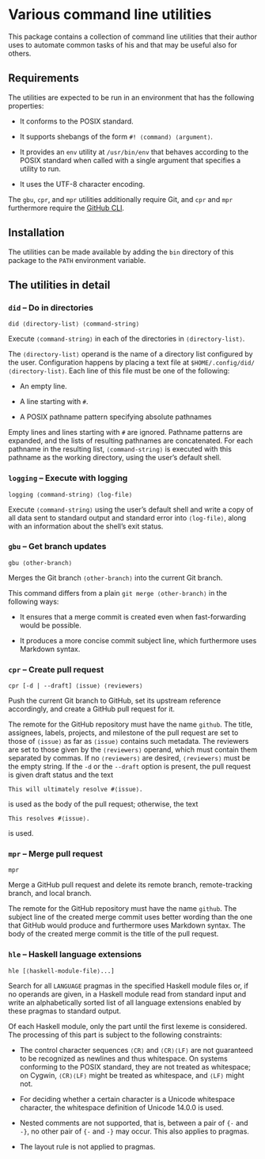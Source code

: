 # Various command line utilities

This package contains a collection of command line utilities that their
author uses to automate common tasks of his and that may be useful also
for others.


## Requirements

The utilities are expected to be run in an environment that has the
following properties:

  * It conforms to the POSIX standard.

  * It supports shebangs of the form `#! ⟨command⟩ ⟨argument⟩`.

  * It provides an `env` utility at `/usr/bin/env` that behaves
    according to the POSIX standard when called with a single argument
    that specifies a utility to run.

  * It uses the UTF-8 character encoding.

The `gbu`, `cpr`, and `mpr` utilities additionally require Git, and
`cpr` and `mpr` furthermore require the [GitHub CLI][github-cli].

[github-cli]:
    https://cli.github.com/
    "GitHub CLI"


## Installation

The utilities can be made available by adding the `bin` directory of
this package to the `PATH` environment variable.


## The utilities in detail


### `did` – Do in directories

```
did ⟨directory-list⟩ ⟨command-string⟩
```

Execute `⟨command-string⟩` in each of the directories in
`⟨directory-list⟩`.

The `⟨directory-list⟩` operand is the name of a directory list
configured by the user. Configuration happens by placing a text file at
`$HOME/.config/did/⟨directory-list⟩`. Each line of this file must be one
of the following:

  * An empty line.

  * A line starting with `#`.

  * A POSIX pathname pattern specifying absolute pathnames

Empty lines and lines starting with `#` are ignored. Pathname patterns
are expanded, and the lists of resulting pathnames are concatenated. For
each pathname in the resulting list, `⟨command-string⟩` is executed with
this pathname as the working directory, using the user’s default shell.


### `logging` – Execute with logging

```
logging ⟨command-string⟩ ⟨log-file⟩
```

Execute `⟨command-string⟩` using the user’s default shell and write a
copy of all data sent to standard output and standard error into
`⟨log-file⟩`, along with an information about the shell’s exit status.


### `gbu` – Get branch updates

```
gbu ⟨other-branch⟩
```

Merges the Git branch `⟨other-branch⟩` into the current Git branch.

This command differs from a plain `git merge ⟨other-branch⟩` in the
following ways:

  * It ensures that a merge commit is created even when fast-forwarding
    would be possible.

  * It produces a more concise commit subject line, which furthermore
    uses Markdown syntax.


### `cpr` – Create pull request

```
cpr [-d | --draft] ⟨issue⟩ ⟨reviewers⟩
```

Push the current Git branch to GitHub, set its upstream reference
accordingly, and create a GitHub pull request for it.

The remote for the GitHub repository must have the name `github`. The
title, assignees, labels, projects, and milestone of the pull request
are set to those of `⟨issue⟩` as far as `⟨issue⟩` contains such
metadata. The reviewers are set to those given by the `⟨reviewers⟩`
operand, which must contain them separated by commas. If no
`⟨reviewers⟩` are desired, `⟨reviewers⟩` must be the empty string. If
the `-d` or the `--draft` option is present, the pull request is given
draft status and the text
```
This will ultimately resolve #⟨issue⟩.
```
is used as the body of the pull request; otherwise, the text
```
This resolves #⟨issue⟩.
```
is used.


### `mpr` – Merge pull request

```
mpr
```

Merge a GitHub pull request and delete its remote branch,
remote-tracking branch, and local branch.

The remote for the GitHub repository must have the name `github`. The
subject line of the created merge commit uses better wording than the
one that GitHub would produce and furthermore uses Markdown syntax. The
body of the created merge commit is the title of the pull request.


### `hle` – Haskell language extensions

```
hle [⟨haskell-module-file⟩...]
```

Search for all `LANGUAGE` pragmas in the specified Haskell module files
or, if no operands are given, in a Haskell module read from standard
input and write an alphabetically sorted list of all language extensions
enabled by these pragmas to standard output.

Of each Haskell module, only the part until the first lexeme is
considered. The processing of this part is subject to the following
constraints:

  * The control character sequences `⟨CR⟩` and `⟨CR⟩⟨LF⟩` are not
    guaranteed to be recognized as newlines and thus whitespace. On
    systems conforming to the POSIX standard, they are not treated as
    whitespace; on Cygwin, `⟨CR⟩⟨LF⟩` might be treated as whitespace,
    and `⟨LF⟩` might not.

  * For deciding whether a certain character is a Unicode whitespace
    character, the whitespace definition of Unicode 14.0.0 is used.

  * Nested comments are not supported, that is, between a pair of `{-`
    and `-}`, no other pair of `{-` and `-}` may occur. This also
    applies to pragmas.

  * The layout rule is not applied to pragmas.

